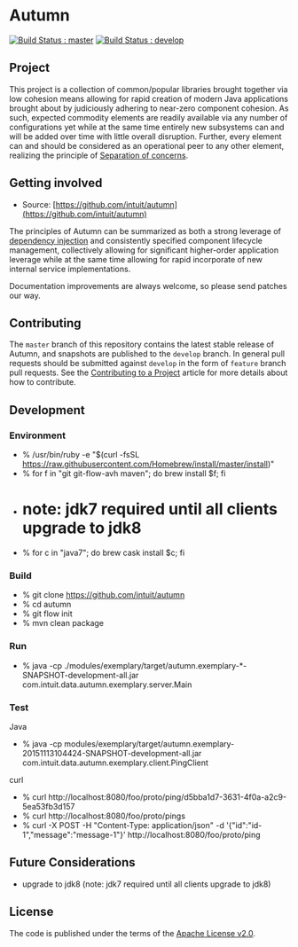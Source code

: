 # Autumn

[![Build Status : master](https://travis-ci.org/jwtodd/Autumn.svg?branch=master)](https://travis-ci.org/jwtodd/Autumn)
[![Build Status : develop](https://travis-ci.org/jwtodd/Autumn.svg?branch=develop)](https://travis-ci.org/jwtodd/Autumn)

## Project

This project is a collection of common/popular libraries brought together via low cohesion means allowing for
rapid creation of modern Java applications brought about by judiciously adhering to near-zero component cohesion.
As such, expected commodity elements are readily available via any number of configurations yet while at the same
time entirely new subsystems can and will be added over time with little overall disruption. Further, every element
can and should be considered as an operational peer to any other element, realizing the principle of
[Separation of concerns](https://en.wikipedia.org/wiki/Separation_of_concerns).

## Getting involved

* Source: [https://github.com/intuit/autumn](https://github.com/intuit/autumn)

The principles of Autumn can be summarized as both a strong leverage of
[dependency injection](https://en.wikipedia.org/wiki/Dependency_injection) and consistently specified component
lifecycle management, collectively allowing for significant higher-order application leverage while at the same
time allowing for rapid incorporate of new internal service implementations.

Documentation improvements are always welcome, so please send patches our way.

## Contributing

The `master` branch of this repository contains the latest stable release of Autumn, and snapshots are published to
the `develop` branch. In general pull requests should be submitted against `develop` in the form of `feature` branch
pull requests. See the [Contributing to a Project](https://guides.github.com/activities/contributing-to-open-source/)
article for more details about how to contribute.

## Development

### Environment

*   % /usr/bin/ruby -e "$(curl -fsSL https://raw.githubusercontent.com/Homebrew/install/master/install)"
*   % for f in "git git-flow-avh maven"; do brew install $f; fi
*   # note: jdk7 required until all clients upgrade to jdk8
*   % for c in "java7"; do brew cask install $c; fi

### Build

*   % git clone https://github.com/intuit/autumn
*   % cd autumn
*   % git flow init
*   % mvn clean package

### Run

*   % java -cp ./modules/exemplary/target/autumn.exemplary-*-SNAPSHOT-development-all.jar com.intuit.data.autumn.exemplary.server.Main

### Test

Java

*   % java -cp modules/exemplary/target/autumn.exemplary-20151113104424-SNAPSHOT-development-all.jar com.intuit.data.autumn.exemplary.client.PingClient

curl

*   % curl http://localhost:8080/foo/proto/ping/d5bba1d7-3631-4f0a-a2c9-5ea53fb3d157
*   % curl http://localhost:8080/foo/proto/pings
*   % curl -X POST -H "Content-Type: application/json" -d '{"id":"id-1","message":"message-1"}' http://localhost:8080/foo/proto/ping

## Future Considerations

*  upgrade to jdk8 (note: jdk7 required until all clients upgrade to jdk8)

## License

The code is published under the terms of the [Apache License v2.0](http://www.apache.org/licenses/LICENSE-2.0).
